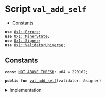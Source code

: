 
<a name="val_add_self"></a>

# Script `val_add_self`



-  [Constants](#@Constants_0)


<pre><code><b>use</b> <a href="../../modules/doc/Errors.md#0x1_Errors">0x1::Errors</a>;
<b>use</b> <a href="../../modules/doc/MinerState.md#0x1_MinerState">0x1::MinerState</a>;
<b>use</b> <a href="../../modules/doc/Signer.md#0x1_Signer">0x1::Signer</a>;
<b>use</b> <a href="../../modules/doc/ValidatorUniverse.md#0x1_ValidatorUniverse">0x1::ValidatorUniverse</a>;
</code></pre>



<a name="@Constants_0"></a>

## Constants


<a name="val_add_self_NOT_ABOVE_THRESH"></a>



<pre><code><b>const</b> <a href="ol_validator_universe_add_self.md#val_add_self_NOT_ABOVE_THRESH">NOT_ABOVE_THRESH</a>: u64 = 220102;
</code></pre>




<pre><code><b>public</b> <b>fun</b> <a href="ol_validator_universe_add_self.md#val_add_self">val_add_self</a>(validator: &signer)
</code></pre>



<details>
<summary>Implementation</summary>


<pre><code><b>fun</b> <a href="ol_validator_universe_add_self.md#val_add_self">val_add_self</a>(validator: &signer) {
    <b>let</b> addr = <a href="../../modules/doc/Signer.md#0x1_Signer_address_of">Signer::address_of</a>(validator);
    // <b>if</b> is above threshold <b>continue</b>, or raise error.
    <b>assert</b>(<a href="../../modules/doc/MinerState.md#0x1_MinerState_node_above_thresh">MinerState::node_above_thresh</a>(validator, addr), <a href="../../modules/doc/Errors.md#0x1_Errors_invalid_state">Errors::invalid_state</a>(<a href="ol_validator_universe_add_self.md#val_add_self_NOT_ABOVE_THRESH">NOT_ABOVE_THRESH</a>));
    // <b>if</b> is not in universe, add back
    <b>if</b> (!<a href="../../modules/doc/ValidatorUniverse.md#0x1_ValidatorUniverse_is_in_universe">ValidatorUniverse::is_in_universe</a>(addr)) {
        <a href="../../modules/doc/ValidatorUniverse.md#0x1_ValidatorUniverse_add_self">ValidatorUniverse::add_self</a>(validator);
    };
}
</code></pre>



</details>


[//]: # ("File containing references which can be used from documentation")
[ACCESS_CONTROL]: https://github.com/libra/lip/blob/master/lips/lip-2.md
[ROLE]: https://github.com/libra/lip/blob/master/lips/lip-2.md#roles
[PERMISSION]: https://github.com/libra/lip/blob/master/lips/lip-2.md#permissions
